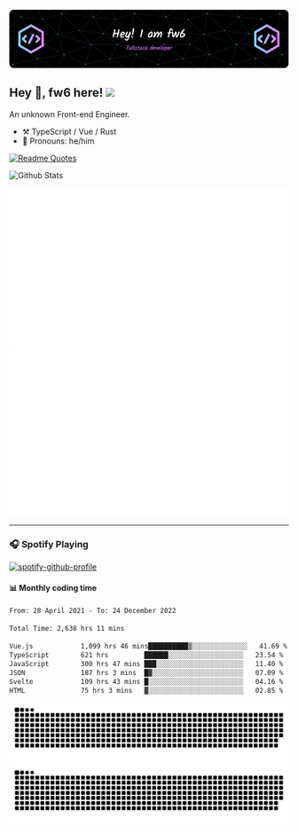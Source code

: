 ![Header](github-header-image.png)

## Hey 👋, fw6 here! <img src="https://github.githubassets.com/images/mona-whisper.gif" height="24" />


An unknown Front-end Engineer.

-   :hammer_and_pick: TypeScript / Vue / Rust
-   :man: Pronouns: he/him


[![Readme Quotes](https://quotes-github-readme.vercel.app/api?type=horizontal&theme=algolia)](https://github.com/piyushsuthar/github-readme-quotes)



![Github Stats](https://github-readme-stats.vercel.app/api?username=fw6&bg_color=30,e96443,904e95&title_color=fff&text_color=fff)

![](https://raw.githubusercontent.com/fw6/github-stats-transparent/output/generated/overview.svg)
![](https://raw.githubusercontent.com/fw6/github-stats-transparent/output/generated/languages.svg)


---

### 🎧 Spotify Playing

<!-- ![spotify-github-profile](/img/default.svg) -->

[![spotify-github-profile](https://spotify-github-profile.vercel.app/api/view?uid=r6wn4hdvypv0lkzyrj0e0pjct&cover_image=true&theme=default&bar_color=53b14f&bar_color_cover=true)](https://github.com/kittinan/spotify-github-profile)
#### :bar_chart: Monthly coding time

<!--START_SECTION:waka-->

```text
From: 28 April 2021 - To: 24 December 2022

Total Time: 2,638 hrs 11 mins

Vue.js            1,099 hrs 46 mins██████████▒░░░░░░░░░░░░░░   41.69 %
TypeScript        621 hrs         ██████░░░░░░░░░░░░░░░░░░░   23.54 %
JavaScript        300 hrs 47 mins ███░░░░░░░░░░░░░░░░░░░░░░   11.40 %
JSON              187 hrs 3 mins  █▓░░░░░░░░░░░░░░░░░░░░░░░   07.09 %
Svelte            109 hrs 43 mins █░░░░░░░░░░░░░░░░░░░░░░░░   04.16 %
HTML              75 hrs 3 mins   ▓░░░░░░░░░░░░░░░░░░░░░░░░   02.85 %
```

<!--END_SECTION:waka-->




![github contribution grid snake animation](https://raw.githubusercontent.com/platane/platane/output/github-contribution-grid-snake-dark.svg#gh-dark-mode-only)![github contribution grid snake animation](https://raw.githubusercontent.com/platane/platane/output/github-contribution-grid-snake.svg#gh-light-mode-only)
